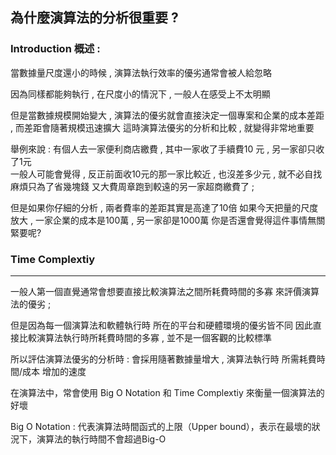 ## 為什麼演算法的分析很重要 ?

### Introduction 概述 :

當數據量尺度還小的時候 , 演算法執行效率的優劣通常會被人給忽略

因為同樣都能夠執行 , 在尺度小的情況下 , 一般人在感受上不太明顯


但是當數據規模開始變大 , 演算法的優劣就會直接決定一個專案和企業的成本差距  , 而差距會隨著規模迅速擴大
這時演算法優劣的分析和比較 , 就變得非常地重要


舉例來說 : 有個人去一家便利商店繳費 , 其中一家收了手續費10 元 , 另一家卻只收了1元  
一般人可能會覺得 , 反正前面收10元的那一家比較近 , 也沒差多少元 , 就不必自找麻煩只為了省幾塊錢 
又大費周章跑到較遠的另一家超商繳費了 ;

但是如果你仔細的分析 , 兩者費率的差距其實是高達了10倍
如果今天把量的尺度放大 , 一家企業的成本是100萬  , 另一家卻是1000萬
你是否還會覺得這件事情無關緊要呢?


### Time Complextiy
---

一般人第一個直覺通常會想要直接比較演算法之間所耗費時間的多寡 來評價演算法的優劣 ;

但是因為每一個演算法和軟體執行時  所在的平台和硬體環境的優劣皆不同
因此直接比較演算法執行時所耗費時間的多寡 , 並不是一個客觀的比較標準

所以評估演算法優劣的分析時 : 會採用隨著數據量增大 , 演算法執行時  所需耗費時間/成本 增加的速度


在演算法中，常會使用 Big O Notation 和 Time Complextiy 來衡量一個演算法的好壞

Big O Notation : 代表演算法時間函式的上限（Upper bound），表示在最壞的狀況下，演算法的執行時間不會超過Big-Ο

